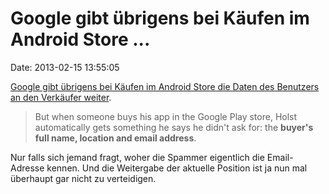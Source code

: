 Google gibt übrigens bei Käufen im Android Store \...
=====================================================

Date: 2013-02-15 13:55:05

[Google gibt übrigens bei Käufen im Android Store die Daten des
Benutzers an den Verkäufer
weiter](http://www.latimes.com/business/technology/la-fi-tn-google-under-fire-for-sending-users-information-to-developers-20130213,0,7558815.story).

> But when someone buys his app in the Google Play store, Holst
> automatically gets something he says he didn\'t ask for: the
> **buyer\'s full name, location and email address**.

Nur falls sich jemand fragt, woher die Spammer eigentlich die
Email-Adresse kennen. Und die Weitergabe der aktuelle Position ist ja
nun mal überhaupt gar nicht zu verteidigen.
